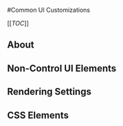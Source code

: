#Common UI Customizations

[[_TOC_]]

## About


## Non-Control UI Elements

## Rendering Settings

## CSS Elements

